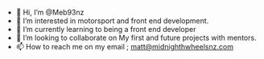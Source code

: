 - 👋 Hi, I’m @Meb93nz
- 👀 I’m interested in motorsport and front end development.
- 🌱 I’m currently learning to being a front end developer 
- 💞️ I’m looking to collaborate on My first and future projects with mentors. 
- 📫 How to reach me on my email ; matt@midnighthwheelsnz.com

<!---
Meb93nz/Meb93nz is a ✨ special ✨ repository because its `README.md` (this file) appears on your GitHub profile.
You can click the Preview link to take a look at your changes.
--->
